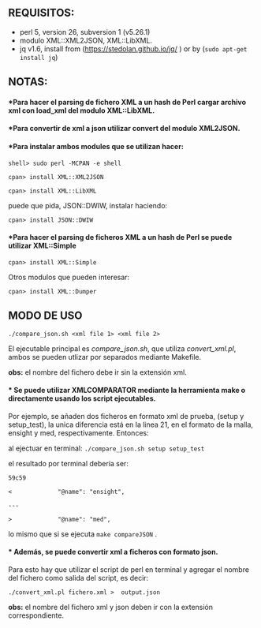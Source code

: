 ## **REQUISITOS:**

- perl 5, version 26, subversion 1 (v5.26.1) 
- modulo XML::XML2JSON, XML::LibXML.
- jq v1.6, install from (https://stedolan.github.io/jq/ ) or by (`sudo apt-get install jq`)

## **NOTAS:**

#### *Para hacer el parsing de fichero XML a un hash de Perl cargar archivo xml con load_xml del modulo XML::LibXML.

#### *Para convertir de xml a json utilizar convert del modulo XML2JSON.

#### *Para instalar ambos modules que se utilizan hacer:

`shell> sudo perl -MCPAN -e shell`

`cpan> install XML::XML2JSON`

`cpan> install XML::LibXML`

puede que pida, JSON::DWIW, instalar haciendo:

`cpan> install JSON::DWIW`

#### *Para hacer el parsing de ficheros XML a un hash de Perl se puede utilizar XML::Simple

`cpan> install XML::Simple`

Otros modulos que pueden interesar:

`cpan> install XML::Dumper`


## **MODO DE USO**

`./compare_json.sh <xml file 1> <xml file 2>`

El ejecutable principal es *compare_json.sh*, que utiliza *convert_xml.pl*, ambos se pueden utlizar por separados mediante Makefile.

**obs:** el nombre del fichero debe ir sin la extensión xml.

#### * Se puede utilizar XMLCOMPARATOR mediante la herramienta make o directamente usando los script ejecutables.

Por ejemplo, se añaden dos ficheros en formato xml de prueba, (setup y setup_test), la unica diferencia está en la linea 21, en el formato de la malla, ensight y med, respectivamente. Entonces:

al ejectuar en terminal: `./compare_json.sh setup setup_test`

el resultado por terminal debería ser:


`59c59`

`<             "@name": "ensight",`

`---`

`>             "@name": "med",`

lo mismo que si se ejecuta `make compareJSON` .

#### * Además, se puede convertir xml a ficheros con formato json.

Para esto hay que utilizar el script de perl en terminal y agregar el nombre del fichero como salida del script, es decir:

`./convert_xml.pl fichero.xml >  output.json`

**obs:** el nombre del fichero xml y json deben ir con la extensión correspondiente.
